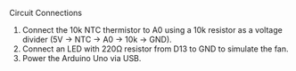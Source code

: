 Circuit Connections
1. Connect the 10k NTC thermistor to A0 using a 10k resistor as a voltage divider (5V → NTC → A0 → 10k → GND).
2. Connect an LED with 220Ω resistor from D13 to GND to simulate the fan.
3. Power the Arduino Uno via USB.
